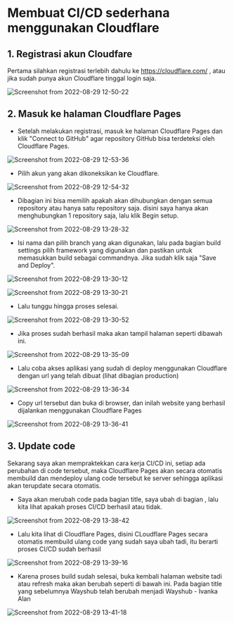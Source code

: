 # Membuat CI/CD sederhana menggunakan Cloudflare

## 1. Registrasi akun Cloudfare

Pertama silahkan registrasi terlebih dahulu ke https://cloudflare.com/ , atau jika sudah punya akun Cloudflare tinggal login saja.

![Screenshot from 2022-08-29 12-50-22](https://user-images.githubusercontent.com/56712612/187159380-850521a0-ccb9-420a-b788-f121d9503ae8.png)

## 2. Masuk ke halaman Cloudflare Pages

  - Setelah melakukan registrasi, masuk ke halaman Cloudflare Pages dan klik "Connect to GitHub" agar repository GitHub bisa terdeteksi oleh Cloudflare     Pages.

![Screenshot from 2022-08-29 12-53-36](https://user-images.githubusercontent.com/56712612/187159868-3ef653fd-0707-4442-bb7a-aa609421cf68.png)

  - Pilih akun yang akan dikoneksikan ke Cloudflare.

![Screenshot from 2022-08-29 12-54-32](https://user-images.githubusercontent.com/56712612/187160689-ec60fd0e-8bc8-42a1-aadc-3cdc2185a033.png)

  - Dibagian ini bisa memilih apakah akan dihubungkan dengan semua repository atau hanya satu repository saja. disini saya hanya akan menghubungkan 1 repository saja, lalu klik Begin setup.

![Screenshot from 2022-08-29 13-28-32](https://user-images.githubusercontent.com/56712612/187161777-ac04035b-b4e1-4d9b-aa0a-d408b42cc79e.png)

  - Isi nama dan pilih branch yang akan digunakan, lalu pada bagian build settings pilih framework yang digunakan dan pastikan untuk memasukkan build sebagai commandnya. Jika sudah klik saja "Save and Deploy".

![Screenshot from 2022-08-29 13-30-12](https://user-images.githubusercontent.com/56712612/187163863-abd35984-4d03-4058-b99b-85de29454da7.png)


![Screenshot from 2022-08-29 13-30-21](https://user-images.githubusercontent.com/56712612/187163869-3ae11069-867b-485c-99b0-91e6a06817b7.png)

  - Lalu tunggu hingga proses selesai.

![Screenshot from 2022-08-29 13-30-52](https://user-images.githubusercontent.com/56712612/187164796-2c5fe2a8-cebc-4310-ae46-d005b16f95ae.png)

  - Jika proses sudah berhasil maka akan tampil halaman seperti dibawah ini.

![Screenshot from 2022-08-29 13-35-09](https://user-images.githubusercontent.com/56712612/187164977-4b43ae35-8a64-4047-ab59-a4104717823a.png)

  - Lalu coba akses aplikasi yang sudah di deploy menggunakan Cloudflare dengan url yang telah dibuat (lihat dibagian production)
  
![Screenshot from 2022-08-29 13-36-34](https://user-images.githubusercontent.com/56712612/187198881-b248b18c-4f34-49ea-b54a-d13ef30c8d80.png)

  - Copy url tersebut dan buka di browser, dan inilah website yang berhasil dijalankan menggunakan Cloudflare Pages

![Screenshot from 2022-08-29 13-36-41](https://user-images.githubusercontent.com/56712612/187199449-604b75eb-00ae-4a6b-a068-66f7564b5587.png)

## 3. Update code

Sekarang saya akan mempraktekkan cara kerja CI/CD ini, setiap ada perubahan di code tersebut, maka Cloudflare Pages akan secara otomatis membuild dan mendeploy ulang code tersebut ke server sehingga aplikasi akan terupdate secara otomatis.

  - Saya akan merubah code pada bagian title, saya ubah di bagian <title> ... </title>, lalu kita lihat apakah proses CI/CD berhasil atau tidak.
 
![Screenshot from 2022-08-29 13-38-42](https://user-images.githubusercontent.com/56712612/187201110-f2c1276c-4377-4f5d-8267-3f3acdae351a.png)

  - Lalu kita lihat di Cloudflare Pages, disini CLoudflare Pages secara otomatis membuild ulang code yang sudah saya ubah tadi, itu berarti proses CI/CD sudah berhasil

![Screenshot from 2022-08-29 13-39-16](https://user-images.githubusercontent.com/56712612/187201206-39c7b195-a0e9-466e-96df-1a4ed698e9b3.png)

  - Karena proses build sudah selesai, buka kembali halaman website tadi atau refresh maka akan berubah seperti di bawah ini. Pada bagian title yang sebelumnya Wayshub telah berubah menjadi Wayshub - Ivanka Alan

![Screenshot from 2022-08-29 13-41-18](https://user-images.githubusercontent.com/56712612/187202952-d020e989-b983-41c0-b745-cdda03027072.png)


